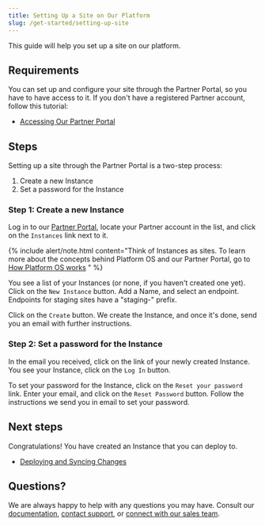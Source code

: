 ```yaml
---
title: Setting Up a Site on Our Platform 
slug: /get-started/setting-up-site
---
```


This guide will help you set up a site on our platform.

## Requirements

You can set up and configure your site through the Partner Portal, so you have to have access to it. If you don't have a registered Partner account, follow this tutorial:

* [Accessing Our Partner Portal]()

## Steps

Setting up a site through the Partner Portal is a two-step process:

1.  Create a new Instance
2.  Set a password for the Instance

### Step 1: Create a new Instance

Log in to our [Partner Portal](http://portal.apps.near-me.com), locate your Partner account in the list, and click on the `Instances` link next to it.

{% include alert/note.html content="Think of Instances as sites. To learn more about the concepts behind Platform OS and our Partner Portal, go to [How Platform OS works]() " %}

You see a list of your Instances (or none, if you haven't created one yet). Click on the `New Instance` button.
Add a Name, and select an endpoint. Endpoints for staging sites have a "staging-" prefix.

Click on the `Create` button. We create the Instance, and once it's done, send you an email with further instructions.

### Step 2: Set a password for the Instance

In the email you received, click on the link of your newly created Instance. You see your Instance, click on the `Log In` button.

To set your password for the Instance, click on the `Reset your password` link. Enter your email, and click on the `Reset Password` button. Follow the instructions we send you in email to set your password.

## Next steps

Congratulations! You have created an Instance that you can deploy to.

* [Deploying and Syncing Changes]()

## Questions?

We are always happy to help with any questions you may have. Consult our [documentation](), [contact support](), or [connect with our sales team]().
